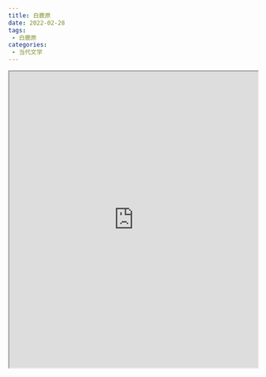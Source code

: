 ```yaml
---
title: 白鹿原
date: 2022-02-28
tags:
 - 白鹿原
categories:
 - 当代文学
---
```




<iframe src="https://study-doc.yourtools.icu/pdf/web/viewer.html?file=https://vkceyugu.cdn.bspapp.com/VKCEYUGU-e9075d72-0451-48df-afe1-d46932ae4554/e6edeae3-a524-4275-ba20-247aadbef224.pdf" width="100%" height="600px"></iframe>
